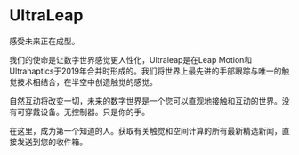 # UltraLeap

感受未来正在成型。

我们的使命是让数字世界感觉更人性化，Ultraleap是在Leap Motion和Ultrahaptics于2019年合并时形成的。我们将世界上最先进的手部跟踪与唯一的触觉技术相结合，在半空中创造触觉的感觉。

自然互动将改变一切，未来的数字世界是一个您可以直观地接触和互动的世界。没有可穿戴设备。无控制器。只是你的手。

在这里，成为第一个知道的人。获取有关触觉和空间计算的所有最新精选新闻，直接发送到您的收件箱。
